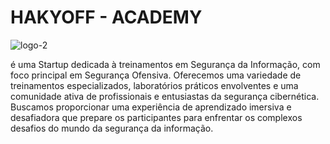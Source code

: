 # HAKYOFF - ACADEMY

![logo-2](https://github.com/HackyOff/hackyoff-frontOffice/assets/170625339/4367e0ab-67a6-4606-85a1-da1aaaefff11)

é uma Startup dedicada à treinamentos em Segurança da Informação, com foco principal em Segurança Ofensiva. Oferecemos uma variedade de treinamentos especializados, laboratórios práticos envolventes e uma comunidade ativa de profissionais e entusiastas da segurança cibernética. Buscamos proporcionar uma experiência de aprendizado imersiva e desafiadora que prepare os participantes para enfrentar os complexos desafios do mundo da segurança da informação.
